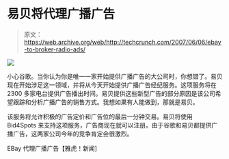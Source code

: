 # 易贝将代理广播广告

> 原文：<https://web.archive.org/web/http://techcrunch.com/2007/06/06/ebay-to-broker-radio-ads/>

![](img/c4b2d76178f6ee2d1271c6f59e649e02.png)

小心谷歌。当你认为你是唯一一家开始提供广播广告的大公司时，你想错了。易贝现在开始涉足这一领域，并将从今天开始提供广播广告经纪服务。这项服务将在 2300 多家电台提供广告播出时间。易贝提供这些新型广告的部分原因是该公司希望跟踪和分析广播广告的销售方式。我想如果有人能做到，那就是易贝。

该服务将允许积极的广告定价和广告位的最后一分钟交易。易贝将使用 Bid4Spots 来支持这项服务，广告商现在就可以注册。由于谷歌和易贝都提供广播广告，这两家公司今年的竞争肯定会很激烈。

EBay 代理广播广告【雅虎！新闻]